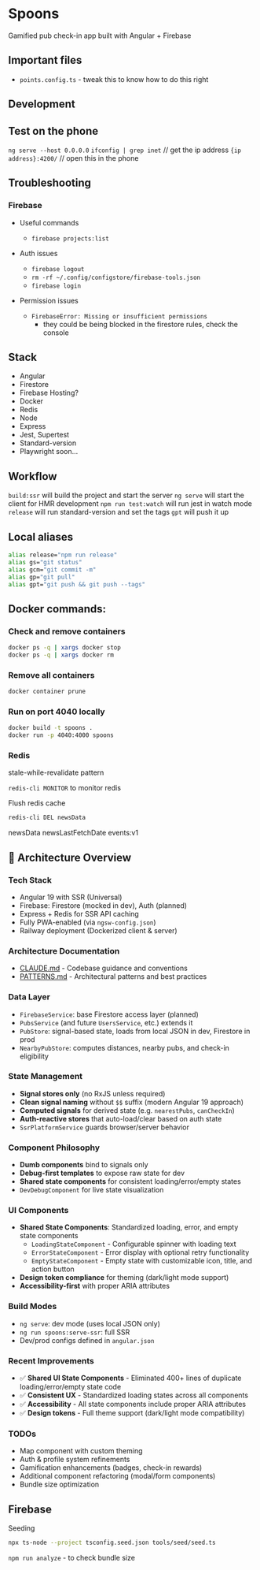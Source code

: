# Spoons

Gamified pub check-in app built with Angular + Firebase



## Important files
 - `points.config.ts` - tweak this to know how to do this right
 


## Development
## Test on the phone
`ng serve --host 0.0.0.0`
`ifconfig | grep inet` // get the ip address
`{ip address}:4200/` // open this in the phone


## Troubleshooting
### Firebase
- Useful commands
  - `firebase projects:list`

- Auth issues
  - `firebase logout` 
  - `rm -rf ~/.config/configstore/firebase-tools.json`
  - `firebase login`

- Permission issues
  - `FirebaseError: Missing or insufficient permissions`
    - they could be being blocked in the firestore rules, check the console
    

## Stack
- Angular
- Firestore
- Firebase Hosting?
- Docker
- Redis
- Node
- Express
- Jest, Supertest
- Standard-version
- Playwright soon...

## Workflow
`build:ssr` will build the project and start the server
`ng serve` will start the client for HMR development
`npm run test:watch` will run jest in watch mode
`release` will run standard-version and set the tags
`gpt` will push it up


## Local aliases
```bash
alias release="npm run release"
alias gs="git status"
alias gcm="git commit -m"
alias gp="git pull"
alias gpt="git push && git push --tags"
```

## Docker commands:
### Check and remove containers
```bash
docker ps -q | xargs docker stop
docker ps -q | xargs docker rm
```

### Remove all containers
```bash
docker container prune
```

### Run on port 4040 locally
```bash
docker build -t spoons .
docker run -p 4040:4000 spoons
```

### Redis
stale-while-revalidate pattern

`redis-cli MONITOR` to monitor redis

Flush redis cache
```bash
redis-cli DEL newsData
```
newsData
newsLastFetchDate
events:v1



## 🧠 Architecture Overview

### Tech Stack
- Angular 19 with SSR (Universal)
- Firebase: Firestore (mocked in dev), Auth (planned)
- Express + Redis for SSR API caching
- Fully PWA-enabled (via `ngsw-config.json`)
- Railway deployment (Dockerized client & server)

### Architecture Documentation
- [CLAUDE.md](./CLAUDE.md) - Codebase guidance and conventions
- [PATTERNS.md](./PATTERNS.md) - Architectural patterns and best practices

### Data Layer
- `FirebaseService`: base Firestore access layer (planned)
- `PubsService` (and future `UsersService`, etc.) extends it
- `PubStore`: signal-based state, loads from local JSON in dev, Firestore in prod
- `NearbyPubStore`: computes distances, nearby pubs, and check-in eligibility

### State Management
- **Signal stores only** (no RxJS unless required)
- **Clean signal naming** without `$$` suffix (modern Angular 19 approach)
- **Computed signals** for derived state (e.g. `nearestPubs`, `canCheckIn`)
- **Auth-reactive stores** that auto-load/clear based on auth state
- `SsrPlatformService` guards browser/server behavior

### Component Philosophy
- **Dumb components** bind to signals only
- **Debug-first templates** to expose raw state for dev
- **Shared state components** for consistent loading/error/empty states
- `DevDebugComponent` for live state visualization

### UI Components
- **Shared State Components**: Standardized loading, error, and empty state components
  - `LoadingStateComponent` - Configurable spinner with loading text
  - `ErrorStateComponent` - Error display with optional retry functionality
  - `EmptyStateComponent` - Empty state with customizable icon, title, and action button
- **Design token compliance** for theming (dark/light mode support)
- **Accessibility-first** with proper ARIA attributes

### Build Modes
- `ng serve`: dev mode (uses local JSON only)
- `ng run spoons:serve-ssr`: full SSR
- Dev/prod configs defined in `angular.json`

### Recent Improvements
- ✅ **Shared UI State Components** - Eliminated 400+ lines of duplicate loading/error/empty state code
- ✅ **Consistent UX** - Standardized loading states across all components
- ✅ **Accessibility** - All state components include proper ARIA attributes
- ✅ **Design tokens** - Full theme support (dark/light mode compatibility)

### TODOs
- Map component with custom theming
- Auth & profile system refinements
- Gamification enhancements (badges, check-in rewards)
- Additional component refactoring (modal/form components)
- Bundle size optimization


## Firebase

Seeding
```bash
npx ts-node --project tsconfig.seed.json tools/seed/seed.ts
```




`npm run analyze` - to check bundle size

